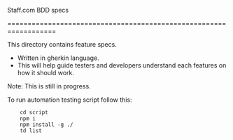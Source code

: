 Staff.com BDD specs

==================================================================

This directory contains feature specs.

- Written in gherkin language. 
- This will help guide testers and developers understand each features on how it should work.


Note: This is still in progress.

To run automation testing script follow this:

        cd script 
        npm i
        npm install -g ./
        td list
        

